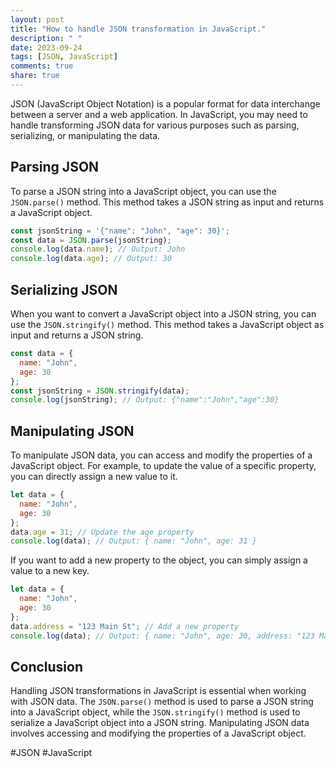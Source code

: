 ```yaml
---
layout: post
title: "How to handle JSON transformation in JavaScript."
description: " "
date: 2023-09-24
tags: [JSON, JavaScript]
comments: true
share: true
---
```


JSON (JavaScript Object Notation) is a popular format for data interchange between a server and a web application. In JavaScript, you may need to handle transforming JSON data for various purposes such as parsing, serializing, or manipulating the data.

## Parsing JSON

To parse a JSON string into a JavaScript object, you can use the `JSON.parse()` method. This method takes a JSON string as input and returns a JavaScript object.

```javascript
const jsonString = '{"name": "John", "age": 30}';
const data = JSON.parse(jsonString);
console.log(data.name); // Output: John
console.log(data.age); // Output: 30
```

## Serializing JSON

When you want to convert a JavaScript object into a JSON string, you can use the `JSON.stringify()` method. This method takes a JavaScript object as input and returns a JSON string.

```javascript
const data = {
  name: "John",
  age: 30
};
const jsonString = JSON.stringify(data);
console.log(jsonString); // Output: {"name":"John","age":30}
```

## Manipulating JSON

To manipulate JSON data, you can access and modify the properties of a JavaScript object. For example, to update the value of a specific property, you can directly assign a new value to it.

```javascript
let data = {
  name: "John",
  age: 30
};
data.age = 31; // Update the age property
console.log(data); // Output: { name: "John", age: 31 }
```

If you want to add a new property to the object, you can simply assign a value to a new key.

```javascript
let data = {
  name: "John",
  age: 30
};
data.address = "123 Main St"; // Add a new property
console.log(data); // Output: { name: "John", age: 30, address: "123 Main St" }
```

## Conclusion

Handling JSON transformations in JavaScript is essential when working with JSON data. The `JSON.parse()` method is used to parse a JSON string into a JavaScript object, while the `JSON.stringify()` method is used to serialize a JavaScript object into a JSON string. Manipulating JSON data involves accessing and modifying the properties of a JavaScript object.

#JSON #JavaScript